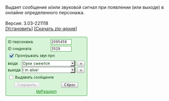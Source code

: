 Выдает сообщение и/или звуковой сигнал при появлении (или выходе) в онлайне определенного персонажа.
<br>
<br>
Версия: 3.03-221118
<br>
[[Установить]](https://raw.githubusercontent.com/MyRequiem/comfortablePlayingInGW/master/separatedScripts/ScanPers/scanPers.user.js) [[Скачать zip-архив]](https://raw.githubusercontent.com/MyRequiem/comfortablePlayingInGW/master/separatedScripts/ScanPers/scanPers.user.js.zip)
<br>
<br>
![ScanPers](https://raw.githubusercontent.com/MyRequiem/comfortablePlayingInGW/master/imgs/ScanPers/screen.png)
<br>
